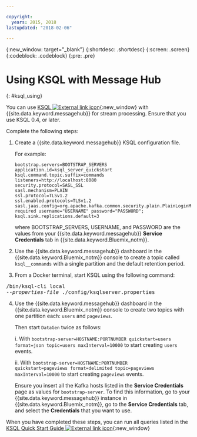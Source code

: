 ```yaml
---

copyright:
  years: 2015, 2018
lastupdated: "2018-02-06"

---
```


{:new_window: target="_blank"}
{:shortdesc: .shortdesc}
{:screen: .screen}
{:codeblock: .codeblock}
{:pre: .pre}

# Using KSQL with Message Hub
{: #ksql_using}

You can use [KSQL ![External link icon](../../icons/launch-glyph.svg "External link icon")](https://github.com/confluentinc/ksql){:new_window} with {{site.data.keyword.messagehub}} for stream processing. Ensure that you use KSQL 0.4, or later. 

Complete the following steps:

1. Create a {{site.data.keyword.messagehub}} KSQL configuration file.

    For example:
    ```
    bootstrap.servers=BOOTSTRAP_SERVERS
    application.id=ksql_server_quickstart
    ksql.command.topic.suffix=commands
    listeners=http://localhost:8080
    security.protocol=SASL_SSL
    sasl.mechanism=PLAIN
    ssl.protocol=TLSv1.2
    ssl.enabled.protocols=TLSv1.2
    sasl.jaas.config=org.apache.kafka.common.security.plain.PlainLoginModule required username="USERNAME" password="PASSWORD";
    ksql.sink.replications.default=3
    ```
    where BOOTSTRAP_SERVERS, USERNAME, and PASSWORD are the values from your {{site.data.keyword.messagehub}} **Service Credentials** tab in {{site.data.keyword.Bluemix_notm}}.
	
2. Use the {{site.data.keyword.messagehub}} dashboard in the {{site.data.keyword.Bluemix_notm}} console to create a topic called <code>ksql__commands</code> with a single partition and the default retention period.
3. From a Docker terminal, start KSQL using the following command:
<pre class="pre">/bin/ksql-cli local 
--<var class="keyword varname">properties-file</var> ./config/ksqlserver.properties
</pre>
4. Use the {{site.data.keyword.messagehub}} dashboard in the {{site.data.keyword.Bluemix_notm}} console to create two topics with one partition each: <code>users</code> and <code>pageviews</code>.

    Then start <code>DataGen</code> twice as follows:
	
    i. With <code>bootstrap-server=HOSTNAME:PORTNUMBER quickstart=users format=json topic=users maxInterval=10000</code> to start creating <code>users</code> events.
	
    ii. With <code>bootstrap-server=HOSTNAME:PORTNUMBER quickstart=pageviews format=delimited topic=pageviews maxInterval=10000</code> to start creating <code>pageviews</code> events.
	
	Ensure you insert all the Kafka hosts listed in the **Service Credentials** page as values for <code>bootstrap-server</code>. To find this information, go to your {{site.data.keyword.messagehub}} instance in {{site.data.keyword.Bluemix_notm}}, go to the **Service Credentials** tab, and select the **Credentials** that you want to use.

When you have completed these steps, you can run all queries listed in the [KSQL Quick Start Guide ![External link icon](../../icons/launch-glyph.svg "External link icon")](https://github.com/confluentinc/ksql/tree/0.1.x/docs/quickstart#create-a-stream-and-table){:new_window}

